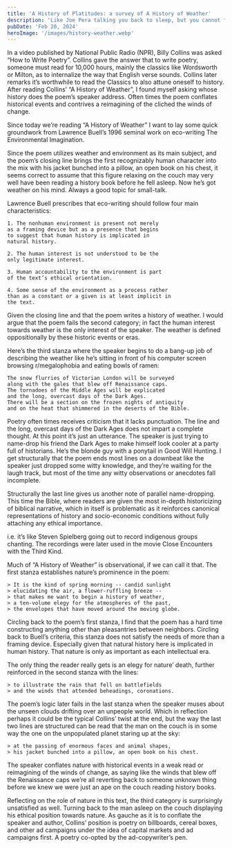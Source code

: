```yaml
---
title: 'A History of Platitudes: a survey of A History of Weather'
description: 'Like Joe Pera talking you back to sleep, but you cannot fall asleep'
pubDate: 'Feb 20, 2024'
heroImage: '/images/history-weather.webp'
---
```

In a video published by National Public Radio (NPR), Billy Collins was asked “How to Write Poetry”. Collins gave the answer that to write poetry, someone must read for 10,000 hours, mainly the classics like Wordsworth or Milton, as to internalize the way that English verse sounds. Collins later remarks it’s worthwhile to read the Classics to also attune oneself to history. After reading Collins’ “A History of Weather”, I found myself asking whose history does the poem’s speaker address. Often times the poem conflates historical events and contrives a reimagining of the cliched the winds of change.

Since today we’re reading “A History of Weather” I want to lay some quick groundwork from Lawrence Buell’s 1996 seminal work on eco-writing The Environmental Imagination.

Since the poem utilizes weather and environment as its main subject, and the poem’s closing line brings the first recognizably human character into the mix with his jacket bunched into a pillow, an open book on his chest, it seems correct to assume that this figure relaxing on the couch may very well have been reading a history book before he fell asleep. Now he’s got weather on his mind. Always a good topic for small-talk.

Lawrence Buell prescribes that eco-writing should follow four main characteristics:

    1. The nonhuman environment is present not merely 
    as a framing device but as a presence that begins 
    to suggest that human history is implicated in
    natural history.

    2. The human interest is not understood to be the 
    only legitimate interest.

    3. Human accountability to the environment is part
    of the text’s ethical orientation.

    4. Some sense of the environment as a process rather
    than as a constant or a given is at least implicit in
    the text.

Given the closing line and that the poem writes a history of weather. I would argue that the poem fails the second category; in fact the human interest towards weather is the only interest of the speaker. The weather is defined oppositionally by these historic events or eras.

Here’s the third stanza where the speaker begins to do a bang-up job of describing the weather like he’s sitting in front of his computer screen browsing r/megalophobia and eating bowls of ramen:

    The snow flurries of Victorian London will be surveyed
    along with the gales that blew off Renaissance caps.
    The tornadoes of the Middle Ages will be explicated
    and the long, overcast days of the Dark Ages.
    There will be a section on the frozen nights of antiquity
    and on the heat that shimmered in the deserts of the Bible.

Poetry often times receives criticism that it lacks punctuation. The line and the long, overcast days of the Dark Ages does not impart a complete thought. At this point it’s just an utterance. The speaker is just trying to name-drop his friend the Dark Ages to make himself look cooler at a party full of historians. He’s the blonde guy with a ponytail in Good Will Hunting. I get structurally that the poem ends most lines on a downbeat like the speaker just dropped some witty knowledge, and they’re waiting for the laugh track, but most of the time any witty observations or anecdotes fall incomplete.

Structurally the last line gives us another note of parallel name-dropping. This time the Bible, where readers are given the most in-depth historicizing of biblical narrative, which in itself is problematic as it reinforces canonical representations of history and socio-economic conditions without fully attaching any ethical importance.

i.e. it’s like Steven Spielberg going out to record indigenous groups chanting. The recordings were later used in the movie Close Encounters with the Third Kind.

Much of “A History of Weather” is observational, if we can call it that. The first stanza establishes nature’s prominence in the poem:

    > It is the kind of spring morning -- candid sunlight
    > elucidating the air, a flower-ruffling breeze --
    > that makes me want to begin a history of weather,
    > a ten-volume elegy for the atmospheres of the past,
    > the envelopes that have moved around the moving globe.

 Circling back to the poem’s first stanza, I find that the poem has a hard time constructing anything other than pleasantries between neighbors. Circling back to Buell’s criteria, this stanza does not satisfy the needs of more than a framing device. Especially given that natural history here is implicated in human history. That nature is only as important as each intellectual era.

The only thing the reader really gets is an elegy for nature’ death, further reinforced in the second stanza with the lines:

    > to illustrate the rain that fell on battlefields
    > and the winds that attended beheadings, coronations.

The poem’s logic later fails in the last stanza when the speaker muses about the unseen clouds drifting over an unpeople world. Which in reflection perhaps it could be the typical Collins’ twist at the end, but the way the last two lines are structured can be read that the man on the couch is in some way the one on the unpopulated planet staring up at the sky:

    > at the passing of enormous faces and animal shapes,
    > his jacket bunched into a pillow, an open book on his chest.

The speaker conflates nature with historical events in a weak read or reimagining of the winds of change, as saying like the winds that blew off the Renaissance caps we’re all reverting back to someone unknown thing before we knew we were just an ape on the couch reading history books.

Reflecting on the role of nature in this text, the third category is surprisingly unsatisfied as well. Turning back to the man asleep on the couch displaying his ethical position towards nature. As gauche as it is to conflate the speaker and author, Collins’ position is poetry on billboards, cereal boxes, and other ad campaigns under the idea of capital markets and ad campaigns first. A poetry co-opted by the ad-copywriter’s pen. 
